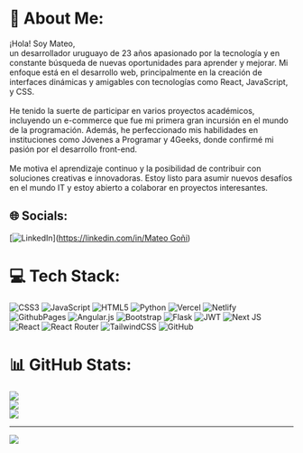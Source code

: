 # 💫 About Me:
¡Hola! Soy Mateo,<br> un desarrollador uruguayo de 23 años apasionado por la tecnología y en constante búsqueda de nuevas oportunidades para aprender y mejorar. Mi enfoque está en el desarrollo web, principalmente en la creación de interfaces dinámicas y amigables con tecnologías como React, JavaScript, y CSS.<br><br>He tenido la suerte de participar en varios proyectos académicos, incluyendo un e-commerce que fue mi primera gran incursión en el mundo de la programación. Además, he perfeccionado mis habilidades en instituciones como Jóvenes a Programar y 4Geeks, donde confirmé mi pasión por el desarrollo front-end.<br><br>Me motiva el aprendizaje continuo y la posibilidad de contribuir con soluciones creativas e innovadoras. Estoy listo para asumir nuevos desafíos en el mundo IT y estoy abierto a colaborar en proyectos interesantes.


## 🌐 Socials:
[![LinkedIn](https://img.shields.io/badge/LinkedIn-%230077B5.svg?logo=linkedin&logoColor=white)]([https://linkedin.com/in/Mateo Goñi](https://www.linkedin.com/in/mateo-go%C3%B1i-10ab54294/)) 

# 💻 Tech Stack:
![CSS3](https://img.shields.io/badge/css3-%231572B6.svg?style=for-the-badge&logo=css3&logoColor=white) ![JavaScript](https://img.shields.io/badge/javascript-%23323330.svg?style=for-the-badge&logo=javascript&logoColor=%23F7DF1E) ![HTML5](https://img.shields.io/badge/html5-%23E34F26.svg?style=for-the-badge&logo=html5&logoColor=white) ![Python](https://img.shields.io/badge/python-3670A0?style=for-the-badge&logo=python&logoColor=ffdd54) ![Vercel](https://img.shields.io/badge/vercel-%23000000.svg?style=for-the-badge&logo=vercel&logoColor=white) ![Netlify](https://img.shields.io/badge/netlify-%23000000.svg?style=for-the-badge&logo=netlify&logoColor=#00C7B7) ![GithubPages](https://img.shields.io/badge/github%20pages-121013?style=for-the-badge&logo=github&logoColor=white) ![Angular.js](https://img.shields.io/badge/angular.js-%23E23237.svg?style=for-the-badge&logo=angularjs&logoColor=white) ![Bootstrap](https://img.shields.io/badge/bootstrap-%238511FA.svg?style=for-the-badge&logo=bootstrap&logoColor=white) ![Flask](https://img.shields.io/badge/flask-%23000.svg?style=for-the-badge&logo=flask&logoColor=white) ![JWT](https://img.shields.io/badge/JWT-black?style=for-the-badge&logo=JSON%20web%20tokens) ![Next JS](https://img.shields.io/badge/Next-black?style=for-the-badge&logo=next.js&logoColor=white) ![React](https://img.shields.io/badge/react-%2320232a.svg?style=for-the-badge&logo=react&logoColor=%2361DAFB) ![React Router](https://img.shields.io/badge/React_Router-CA4245?style=for-the-badge&logo=react-router&logoColor=white) ![TailwindCSS](https://img.shields.io/badge/tailwindcss-%2338B2AC.svg?style=for-the-badge&logo=tailwind-css&logoColor=white) ![GitHub](https://img.shields.io/badge/github-%23121011.svg?style=for-the-badge&logo=github&logoColor=white)
# 📊 GitHub Stats:
![](https://github-readme-stats.vercel.app/api?username=mateo1627&theme=dark&hide_border=false&include_all_commits=false&count_private=false)<br/>
![](https://github-readme-streak-stats.herokuapp.com/?user=mateo1627&theme=dark&hide_border=false)<br/>
![](https://github-readme-stats.vercel.app/api/top-langs/?username=mateo1627&theme=dark&hide_border=false&include_all_commits=false&count_private=false&layout=compact)

---
[![](https://visitcount.itsvg.in/api?id=mateo1627&icon=0&color=0)](https://visitcount.itsvg.in)

<!-- Proudly created with GPRM ( https://gprm.itsvg.in ) -->
<!--
**mateo1627/mateo1627** is a ✨ _special_ ✨ repository because its `README.md` (this file) appears on your GitHub profile.

Here are some ideas to get you started:

- 🔭 I’m currently working on ...
- 🌱 I’m currently learning ...
- 👯 I’m looking to collaborate on ...
- 🤔 I’m looking for help with ...
- 💬 Ask me about ...
- 📫 How to reach me: ...
- 😄 Pronouns: ...
- ⚡ Fun fact: ...
-->
